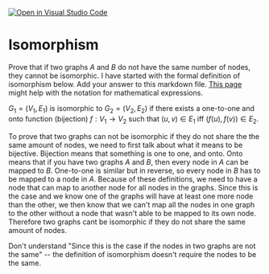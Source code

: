 [![Open in Visual Studio Code](https://classroom.github.com/assets/open-in-vscode-718a45dd9cf7e7f842a935f5ebbe5719a5e09af4491e668f4dbf3b35d5cca122.svg)](https://classroom.github.com/online_ide?assignment_repo_id=12764678&assignment_repo_type=AssignmentRepo)
# Isomorphism

Prove that if two graphs $A$ and $B$ do not have the same number of nodes, they
cannot be isomorphic. I have started with the formal definition of isomorphism
below. Add your answer to this markdown file. [This
page](https://docs.github.com/en/get-started/writing-on-github/working-with-advanced-formatting/writing-mathematical-expressions)
might help with the notation for mathematical expressions.

$G_1=(V_1 , E_1)$ is isomorphic to $G_2 = (V_2, E_2)$ if there exists a
one-to-one and onto function (bijection) $f: V_1 \rightarrow V_2$ such that $(u,v)
\in E_1$ iff $(f(u),f(v)) \in E_2$.


To prove that two graphs can not be isomorphic if they do not share the 
the same amount of nodes, we need to first talk about what it means to be bijective.
Bijection means that something is one to one, and onto. Onto means that if you 
have two graphs $A$ and $B$, then every node in $A$ can be mapped to $B$. 
One-to-one is similar but in reverse, so every node in $B$ has to be mapped
to a node in $A$. Because of these definitions, we need to have a 
node that can map to another node for all nodes in the graphs. Since this is the
case and we know one of the graphs will have at least one more node than the other, 
we then know that we can't map all the nodes in one graph to the other without 
a node that wasn't able to be mapped to its own node. Therefore two graphs cant be 
isomorphic if they do not share the same amount of nodes.


Don't understand "Since this is the case if the nodes in two graphs are not the same" -- the definition of isomorphism doesn't require the nodes to be the same.